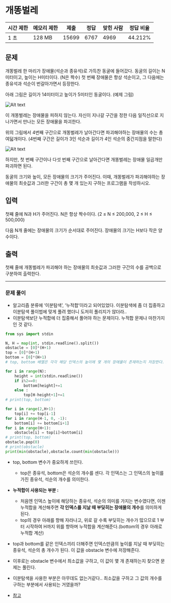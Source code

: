 # 개똥벌레

| 시간 제한 | 메모리 제한 | 제출 | 정답 | 맞힌 사람 | 정답 비율 |
| --- | --- | --- | --- | --- | --- |
| 1 초 | 128 MB | 15699 | 6767 | 4969 | 44.212% |

## 문제

개똥벌레 한 마리가 장애물(석순과 종유석)로 가득찬 동굴에 들어갔다. 동굴의 길이는 N미터이고, 높이는 H미터이다. (N은 짝수) 첫 번째 장애물은 항상 석순이고, 그 다음에는 종유석과 석순이 번갈아가면서 등장한다.

아래 그림은 길이가 14미터이고 높이가 5미터인 동굴이다. (예제 그림)

![Alt text](https://upload.acmicpc.net/c6fd496d-ccf5-4f9d-a06e-32b121fc6a82/-/preview/)

이 개똥벌레는 장애물을 피하지 않는다. 자신이 지나갈 구간을 정한 다음 일직선으로 지나가면서 만나는 모든 장애물을 파괴한다.

위의 그림에서 4번째 구간으로 개똥벌레가 날아간다면 파괴해야하는 장애물의 수는 총 여덟개이다. (4번째 구간은 길이가 3인 석순과 길이가 4인 석순의 중간지점을 말한다)

![Alt text](https://upload.acmicpc.net/bfcbb94f-0e15-4ff9-b2ef-43e07c7ee503/-/preview/)

하지만, 첫 번째 구간이나 다섯 번째 구간으로 날아간다면 개똥벌레는 장애물 일곱개만 파괴하면 된다.

동굴의 크기와 높이, 모든 장애물의 크기가 주어진다. 이때, 개똥벌레가 파괴해야하는 장애물의 최솟값과 그러한 구간이 총 몇 개 있는지 구하는 프로그램을 작성하시오.

## 입력

첫째 줄에 N과 H가 주어진다. N은 항상 짝수이다. (2 ≤ N ≤ 200,000, 2 ≤ H ≤ 500,000)

다음 N개 줄에는 장애물의 크기가 순서대로 주어진다. 장애물의 크기는 H보다 작은 양수이다.

## 출력

첫째 줄에 개똥벌레가 파괴해야 하는 장애물의 최솟값과 그러한 구간의 수를 공백으로 구분하여 출력한다.

---

### 문제 풀이

- 알고리즘 분류에 ‘이분탐색’, ‘누적합’이라고 되어있었다. 이분탐색에 좀 더 집중하고 이분탐색 풀이법에 맞게 풀려 했더니 도저히 풀리지가 않더라..
- 이분탐색보단 누적합에 더 집중해서 풀어야 하는 문제이다. 누적합 문제나 마찬가지인 것 같다.

```python
from sys import stdin

N, H = map(int, stdin.readline().split())
obstacle = [0]*(H+1)
top = [0]*(H+1)
bottom = [0]*(H+1)
# top, bottom 배열은 각각 해당 인덱스의 높이에 몇 개의 장애물이 존재하는지 저장한다.

for i in range(N):
    height = int(stdin.readline())
    if i%2==0:
        bottom[height]+=1
    else :
        top[H-height+1]+=1
# print(top, bottom)

for i in range(2,H+1):
    top[i] += top[i-1] 
for i in range(H-1, 0, -1):
    bottom[i] += bottom[i+1]
for i in range(H+1):
    obstacle[i] = top[i]+bottom[i]
# print(top, bottom)
obstacle.pop(0)
# print(obstacle)
print(min(obstacle),obstacle.count(min(obstacle)))
```

- top, bottom 변수가 중요하게 쓰인다.
    - top은 종유석, bottom은 석순의 개수를 센다. 각 인덱스는 그 인덱스의 높이를 가진 종유석, 석순의 개수를 의미한다.
- **누적합이 사용되는 부분 :**
    - 처음엔 인덱스 높이에 해당하는 종유석, 석순의 의미를 가지는 변수였다면, 이젠 누적합을 계산해주면 **각 인덱스를 지날 때 부딪히는 장애물의 개수**를 의미하게 된다.
    - top의 경우 아래를 향해 자라나고, 위로 갈 수록 부딪히는 개수가 많으므로 1 부터 시작하여 H까지 위를 향하며 누적합을 계산해준다.(bottom의 경우 아래로 누적합 계산)
- top과 bottom를 같은 인덱스끼리 더해주면 인덱스만큼의 높이를 지날 때 부딪히는 종유석, 석순의 총 개수가 된다. 이 값을 obstacle 변수에 저장해준다.
- 이후로는 obstacle 변수에서 최소값을 구하고, 이 값이 몇 개 존재하는지 찾으면 문제는 풀린다.

- 이분탐색을 사용한 부분은 아무데도 없는거같다.. 최소값을 구하고 그 값의 개수를 구하는 부분에서 사용되는 거였을까?
- [참고](https://hyeo-noo.tistory.com/310)

